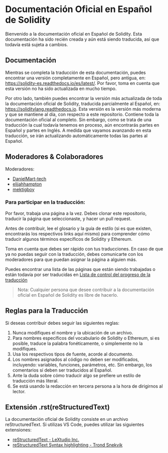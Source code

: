 # Documentación Oficial en Español de Solidity

Bienvenido a la documentación oficial en Español de Solidity. Esta documentación ha sido recién creada y aún está siendo traducida, así que todavía está sujeta a cambios.

## Documentación

Mientras se completa la traducción de esta documentación, puedes encontrar una versión completamente en Español, pero antigua, en: https://solidity-es.readthedocs.io/es/latest/. Por favor, toma en cuenta que esta versión no ha sido actualizada en mucho tiempo.

Por otro lado, también puedes encontrar la versión más actualizada de toda la documentación oficial de Solidity, traducida parcialmente al Español, en: https://soliditylang.readthedocs.io. Esta versión es la versión más moderna y que se mantiene al día, con respecto a este repositorio. Contiene toda la documentación oficial al completo. Sin embargo, como se trata de una traducción la cual todavía tenemos en proceso, aún encontrarás partes en Español y partes en Inglés. A medida que vayamos avanzando en esta traducción, se irán actualizando automáticamente todas las partes al Español.

## Moderadores & Colaboradores

Moderadores:

- [DanielMart-tech]([url](https://github.com/DanielMart-tech))
- [elijahhampton]([url](https://github.com/elijahhampton))
- [mektigboy]([url](https://github.com/mektigboy))

### Para participar en la traducción:

Por favor, trabaja una página a la vez.
Debes clonar este repositorio, traducir la página que seleccionaste, y hacer un pull request.

Antes de contribuir, lee el glosario y la guía de estilo (si es que existen, encontrarás los respectivos links aquí mismo) para comprender cómo traducir algunos términos específicos de Solidity y Ethereum.

Toma en cuenta que debes ser rápido con tus traducciones. En caso de que ya no puedas seguir con la traducción, debes comunicarte con los moderadores para que puedan asignar la página a alguien más.

Puedes encontrar una lista de las páginas que están siendo trabajadas o están todavía por ser traducidas en [Lista de control del progreso de la traducción]([url](progress-checklist.md))

> Nota: Cualquier persona que desee contribuir a la documentación oficial en Español de Solidity es libre de hacerlo.

## Reglas para la Traducción

Si deseas contribuir debes seguir las siguientes reglas:

1. Nunca modifiques el nombre y la ubicación de un archivo.
2. Para nombres específicos del vocabulario de Solidity o Ethereum, si es posible, traduce la palabra fonéticamente, o simplemente no la modifiques.
3. Usa los respectivos tipos de fuente, acorde al documento.
4. Los nombres asignados al código no deben ser modificados, incluyendo: variables, funciones, parámetros, etc. Sin embargo, los comentarios sí deben ser traducidos al Español.
5. Ante la duda sobre cómo traducir algo se prefiere un estilo de traducción más literal.
6. Se está usando la redacción en tercera persona a la hora de dirigirnos al lector.

## Extensión .rst(reStructuredText)

La documentación oficial de Solidity consiste en un archivo reStructuredText. Si utilizas VS Code, puedes utilizar las siguientes extensiones:

- [reStructuredText - LeXtudio Inc.](https://marketplace.visualstudio.com/items?itemName=lextudio.restructuredtext)
- [reStructuredText Syntax highlighting - Trond Snekvik](https://marketplace.visualstudio.com/items?itemName=trond-snekvik.simple-rst)
